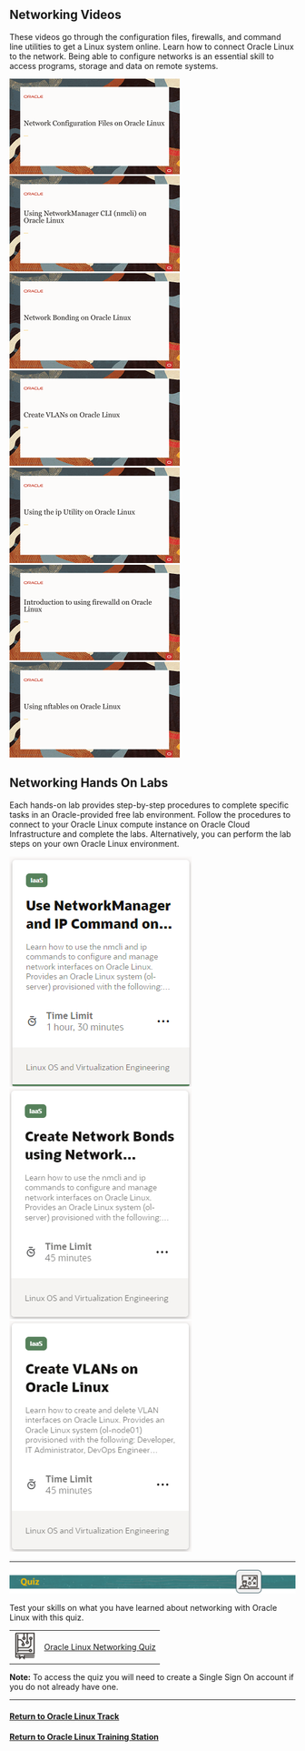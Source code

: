 ## Networking Videos
These videos go through the configuration files, firewalls, and command line utilities to get a Linux system online. Learn how to connect Oracle Linux to the network. Being able to configure networks is an essential skill to access programs, storage and data on remote systems.

[![](../../common/images/netfiles_tmp.png)](https://youtu.be/xCH9WoU96RQ)
[![](../../common/images/mncli_tmp.png)](https://youtu.be/EkI3RKl4loE)
[![](../../common/images/bonding_tmp.png)](https://youtu.be/u9UnwWFpY94)
[![](../../common/images/vlans_tmp.png)](https://youtu.be/JcqXcGfjD0E)
[![](../../common/images/ip_tmp.png)](https://youtu.be/JcipLuWymNc)
[![](../../common/images/firewalld_tmp.png)](https://youtu.be/GPHxVRPUs9o)
[![](../../common/images/nftables_tmp.png)](https://youtu.be/tFdc_iVKXMs)

## Networking Hands On Labs
Each hands-on lab provides step-by-step procedures to complete specific tasks in an Oracle-provided free lab environment. Follow the procedures to connect to your Oracle Linux compute instance on Oracle Cloud Infrastructure and complete the labs. Alternatively, you can perform the lab steps on your own Oracle Linux environment.

[![](../../common/images/nwm_lab.png)](https://luna.oracle.com/lab/6cbaab1f-835c-445e-89eb-b42ba3e679bb/steps)
[![](../../common/images/bond_lab.png)](https://luna.oracle.com/lab/fc37cd13-6a90-49df-adc1-6c3b40239265)
[![](../../common/images/vlan_lab.png)](https://luna.oracle.com/lab/e8070728-d90b-41c9-8984-e4b1d98cee88)

---

![](../../common/images/quiz1.png)
   
  
Test your skills on what you have learned about networking with Oracle Linux with this quiz.   
 
<table>
    <tr>
    <td><img src="../../common/images/quiz_v2.png" width="40" height="50"></td>
    <td><a href="https://apexapps.oracle.com/pls/apex/f?p=ST_QUIZ:200:0::::P200_QUIZ_KEY:DWXQQM4">Oracle Linux Networking Quiz</a></td>
  </tr>
</table>    
<b>Note:</b> To access the quiz you will need to create a Single Sign On account if you do not already have one.

---
#### [Return to Oracle Linux Track](../ol.md)

#### [Return to Oracle Linux Training Station](../../README.md)
